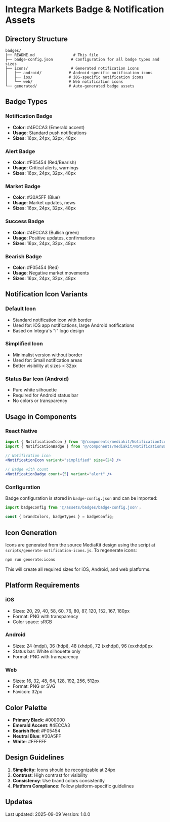 # Integra Markets Badge & Notification Assets

## Directory Structure

```
badges/
├── README.md                 # This file
├── badge-config.json        # Configuration for all badge types and sizes
├── icons/                   # Generated notification icons
│   ├── android/            # Android-specific notification icons
│   ├── ios/                # iOS-specific notification icons
│   └── web/                # Web notification icons
└── generated/              # Auto-generated badge assets
```

## Badge Types

### Notification Badge
- **Color**: #4ECCA3 (Emerald accent)
- **Usage**: Standard push notifications
- **Sizes**: 16px, 24px, 32px, 48px

### Alert Badge
- **Color**: #F05454 (Red/Bearish)
- **Usage**: Critical alerts, warnings
- **Sizes**: 16px, 24px, 32px, 48px

### Market Badge
- **Color**: #30A5FF (Blue)
- **Usage**: Market updates, news
- **Sizes**: 16px, 24px, 32px, 48px

### Success Badge
- **Color**: #4ECCA3 (Bullish green)
- **Usage**: Positive updates, confirmations
- **Sizes**: 16px, 24px, 32px, 48px

### Bearish Badge
- **Color**: #F05454 (Red)
- **Usage**: Negative market movements
- **Sizes**: 16px, 24px, 32px, 48px

## Notification Icon Variants

### Default Icon
- Standard notification icon with border
- Used for: iOS app notifications, large Android notifications
- Based on Integra's "i" logo design

### Simplified Icon
- Minimalist version without border
- Used for: Small notification areas
- Better visibility at sizes < 32px

### Status Bar Icon (Android)
- Pure white silhouette
- Required for Android status bar
- No colors or transparency

## Usage in Components

### React Native
```jsx
import { NotificationIcon } from '@/components/mediakit/NotificationIcon';
import { NotificationBadge } from '@/components/mediakit/NotificationBadge';

// Notification icon
<NotificationIcon variant="simplified" size={24} />

// Badge with count
<NotificationBadge count={5} variant="alert" />
```

### Configuration
Badge configuration is stored in `badge-config.json` and can be imported:

```javascript
import badgeConfig from '@/assets/badges/badge-config.json';

const { brandColors, badgeTypes } = badgeConfig;
```

## Icon Generation

Icons are generated from the source MediaKit design using the script at `scripts/generate-notification-icons.js`. To regenerate icons:

```bash
npm run generate:icons
```

This will create all required sizes for iOS, Android, and web platforms.

## Platform Requirements

### iOS
- Sizes: 20, 29, 40, 58, 60, 76, 80, 87, 120, 152, 167, 180px
- Format: PNG with transparency
- Color space: sRGB

### Android
- Sizes: 24 (mdpi), 36 (hdpi), 48 (xhdpi), 72 (xxhdpi), 96 (xxxhdpi)px
- Status bar: White silhouette only
- Format: PNG with transparency

### Web
- Sizes: 16, 32, 48, 64, 128, 192, 256, 512px
- Format: PNG or SVG
- Favicon: 32px

## Color Palette

- **Primary Black**: #000000
- **Emerald Accent**: #4ECCA3
- **Bearish Red**: #F05454
- **Neutral Blue**: #30A5FF
- **White**: #FFFFFF

## Design Guidelines

1. **Simplicity**: Icons should be recognizable at 24px
2. **Contrast**: High contrast for visibility
3. **Consistency**: Use brand colors consistently
4. **Platform Compliance**: Follow platform-specific guidelines

## Updates

Last updated: 2025-09-09
Version: 1.0.0
